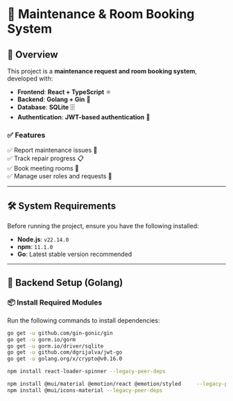 # 🏢 Maintenance & Room Booking System  

## 📌 Overview  
This project is a **maintenance request and room booking system**, developed with:  
- **Frontend**: **React + TypeScript** ⚛️  
- **Backend**: **Golang + Gin** 🦫  
- **Database**: **SQLite** 🗄️  
- **Authentication**: **JWT-based authentication** 🔐  

### ✅ Features  
✅ Report maintenance issues 🚧  
✅ Track repair progress 📋  
✅ Book meeting rooms 🏢  
✅ Manage user roles and requests 🔄  

---

## 🛠️ System Requirements  
Before running the project, ensure you have the following installed:  

- **Node.js**: `v22.14.0`  
- **npm**: `11.1.0`  
- **Go**: Latest stable version recommended  

---

## 🚀 Backend Setup (Golang)  

### 📦 Install Required Modules  
Run the following commands to install dependencies:  

```sh
go get -u github.com/gin-gonic/gin
go get -u gorm.io/gorm
go get -u gorm.io/driver/sqlite
go get -u github.com/dgrijalva/jwt-go
go get -u golang.org/x/crypto@v0.16.0

npm install react-loader-spinner --legacy-peer-deps

npm install @mui/material @emotion/react @emotion/styled     --legacy-peer-deps
npm install @mui/icons-material --legacy-peer-deps

